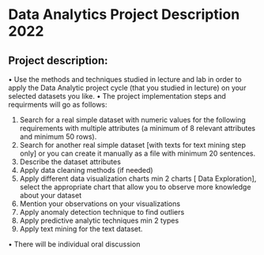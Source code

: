 # Data Analytics Project Description 2022
## Project description:
• Use the methods and techniques studied in lecture and lab in order to apply the Data Analytic project cycle (that you studied in lecture) on your selected datasets you like.
• The project implementation steps and requirments will go as follows:
1. Search for a real simple dataset with numeric values for the following requirements with multiple attributes (a minimum of 8 relevant attributes and minimum 50 rows).
2. Search for another real simple dataset [with texts for text mining step only] or you can create it manually as a file with minimum 20 sentences.
3. Describe the dataset attributes
4. Apply data cleaning methods (if needed)
5. Apply different data visualization charts min 2 charts [ Data Exploration], select the appropriate chart that allow you to observe more knowledge about your dataset
6. Mention your observations on your visualizations
7. Apply anomaly detection technique to find outliers
8. Apply predictive analytic techniques min 2 types
9. Apply text mining for the text dataset.

• There will be individual oral discussion
